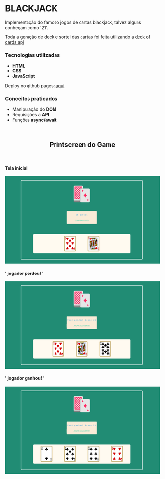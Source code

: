 # BLACKJACK

Implementação do famoso jogos de cartas blackjack, talvez alguns conheçam como '21'.

Toda a geração de deck e sortei das cartas foi feita utilizando a <a href="https://deckofcardsapi.com/" target="_blank">deck of cards api</a>

### Tecnologias utilizadas

<ul>
  <li><strong>HTML</strong></li>
  <li><strong>CSS</strong></li>
  <li><strong>JavaScript</strong></li>
</ul>

Deploy no github pages: <a href="https://jose-isaac.github.io/blackjack/">aqui</a>

### Conceitos praticados

<ul>
  <li>Manipulação do <strong>DOM</strong></li>
  <li>Requisições a <strong>API</strong></li>
  <li>Funções <strong>async/await</strong></li>
</ul>

<br>

<h2 style="text-align: center">Printscreen do Game</h2>

<br>

<h4>Tela inicial</h4>
<img src="./assets/blackjack-home.png">

<br>

<h4>' jogador perdeu! '</h4>
<img src="./assets/blackjack-perdeu.png">

<br>

<h4>' jogador ganhou! '</h4>
<img src="./assets/blackjack-ganhou.png">

